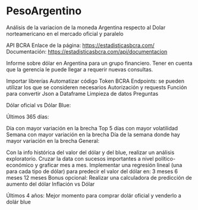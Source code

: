 # PesoArgentino
Análisis de la variacion de la moneda Argentina respecto al Dolar norteamericano en el mercado oficial y paralelo

API BCRA
Enlace de la página: https://estadisticasbcra.com/
Documentación: https://estadisticasbcra.com/api/documentacion

Informe sobre dólar en Argentina para un grupo financiero. Tener en cuenta que la gerencia le puede llegar a requerir nuevas consultas.

Importar librerías
Automatizar código
Token BCRA
Endpoints: se pueden utilizar los que se consideren necesarios
Autorización y requests
Función para convertir Json a Dataframe
Limpieza de datos
Preguntas

Dólar oficial vs Dólar Blue:

Últimos 365 días:

Día con mayor variación en la brecha
Top 5 días con mayor volatilidad
Semana con mayor variación en la brecha
Día de la semana donde hay mayor variación en la brecha
General:

Con la info histórica del valor del dólar y del blue, realizar un análisis exploratorio. Cruzar la data con sucesos importantes a nivel político-económico y graficar mes a mes.
Implementar una regresión lineal (una para cada tipo de dólar) para predecir el valor del dólar en:
3 meses
6 meses
12 meses
Bonus opcional: Realizar una calculadora de predicción de aumento del dólar
Inflación vs Dólar

Últimos 4 años:
Mejor momento para comprar dolár oficial y venderlo a dolár blue
